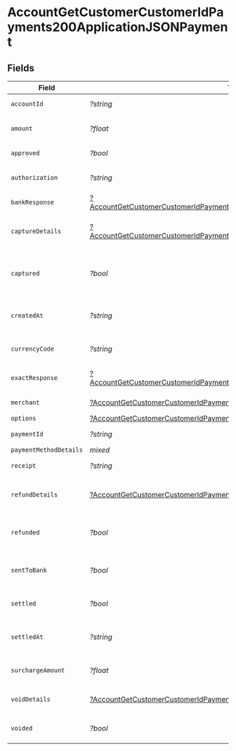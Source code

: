 # AccountGetCustomerCustomerIdPayments200ApplicationJSONPayment


## Fields

| Field                                                                                                                                                                                  | Type                                                                                                                                                                                   | Required                                                                                                                                                                               | Description                                                                                                                                                                            | Example                                                                                                                                                                                |
| -------------------------------------------------------------------------------------------------------------------------------------------------------------------------------------- | -------------------------------------------------------------------------------------------------------------------------------------------------------------------------------------- | -------------------------------------------------------------------------------------------------------------------------------------------------------------------------------------- | -------------------------------------------------------------------------------------------------------------------------------------------------------------------------------------- | -------------------------------------------------------------------------------------------------------------------------------------------------------------------------------------- |
| `accountId`                                                                                                                                                                            | *?string*                                                                                                                                                                              | :heavy_minus_sign:                                                                                                                                                                     | Account identifier.                                                                                                                                                                    | 63ee4a296fd695eded58febe                                                                                                                                                               |
| `amount`                                                                                                                                                                               | *?float*                                                                                                                                                                               | :heavy_minus_sign:                                                                                                                                                                     | It shows the amount for the Payment.                                                                                                                                                   | 100                                                                                                                                                                                    |
| `approved`                                                                                                                                                                             | *?bool*                                                                                                                                                                                | :heavy_minus_sign:                                                                                                                                                                     | Payment approved or not.                                                                                                                                                               | true                                                                                                                                                                                   |
| `authorization`                                                                                                                                                                        | *?string*                                                                                                                                                                              | :heavy_minus_sign:                                                                                                                                                                     | Authorization Identification of the Payment.                                                                                                                                           | ET3516                                                                                                                                                                                 |
| `bankResponse`                                                                                                                                                                         | [?AccountGetCustomerCustomerIdPayments200ApplicationJSONPaymentBankResponse](../../models/operations/AccountGetCustomerCustomerIdPayments200ApplicationJSONPaymentBankResponse.md)     | :heavy_minus_sign:                                                                                                                                                                     | It shows bank response details.                                                                                                                                                        |                                                                                                                                                                                        |
| `captureDetails`                                                                                                                                                                       | [?AccountGetCustomerCustomerIdPayments200ApplicationJSONPaymentCaptureDetails](../../models/operations/AccountGetCustomerCustomerIdPayments200ApplicationJSONPaymentCaptureDetails.md) | :heavy_minus_sign:                                                                                                                                                                     | The Payment identifiers of any capture transactions.                                                                                                                                   |                                                                                                                                                                                        |
| `captured`                                                                                                                                                                             | *?bool*                                                                                                                                                                                | :heavy_minus_sign:                                                                                                                                                                     | Set this to `false` if you only want to authorize the amount. Defaults to `true`.                                                                                                      | false                                                                                                                                                                                  |
| `createdAt`                                                                                                                                                                            | *?string*                                                                                                                                                                              | :heavy_minus_sign:                                                                                                                                                                     | Date and time when the Payment is created.                                                                                                                                             | 2022-01-19T15:05:18.262Z                                                                                                                                                               |
| `currencyCode`                                                                                                                                                                         | *?string*                                                                                                                                                                              | :heavy_minus_sign:                                                                                                                                                                     | It shows the currency code of the country.                                                                                                                                             | CAD                                                                                                                                                                                    |
| `exactResponse`                                                                                                                                                                        | [?AccountGetCustomerCustomerIdPayments200ApplicationJSONPaymentExactResponse](../../models/operations/AccountGetCustomerCustomerIdPayments200ApplicationJSONPaymentExactResponse.md)   | :heavy_minus_sign:                                                                                                                                                                     | It shows the exact response details                                                                                                                                                    |                                                                                                                                                                                        |
| `merchant`                                                                                                                                                                             | [?AccountGetCustomerCustomerIdPayments200ApplicationJSONPaymentMerchant](../../models/operations/AccountGetCustomerCustomerIdPayments200ApplicationJSONPaymentMerchant.md)             | :heavy_minus_sign:                                                                                                                                                                     | It shows the merchant details.                                                                                                                                                         |                                                                                                                                                                                        |
| `options`                                                                                                                                                                              | [?AccountGetCustomerCustomerIdPayments200ApplicationJSONPaymentOptions](../../models/operations/AccountGetCustomerCustomerIdPayments200ApplicationJSONPaymentOptions.md)               | :heavy_minus_sign:                                                                                                                                                                     | N/A                                                                                                                                                                                    |                                                                                                                                                                                        |
| `paymentId`                                                                                                                                                                            | *?string*                                                                                                                                                                              | :heavy_minus_sign:                                                                                                                                                                     | Payment identifier.                                                                                                                                                                    | 64012aa39392e1542d5a3e94                                                                                                                                                               |
| `paymentMethodDetails`                                                                                                                                                                 | *mixed*                                                                                                                                                                                | :heavy_minus_sign:                                                                                                                                                                     | N/A                                                                                                                                                                                    |                                                                                                                                                                                        |
| `receipt`                                                                                                                                                                              | *?string*                                                                                                                                                                              | :heavy_minus_sign:                                                                                                                                                                     | Receipt of the Payment.                                                                                                                                                                | axgjdhjhd87                                                                                                                                                                            |
| `refundDetails`                                                                                                                                                                        | [?AccountGetCustomerCustomerIdPayments200ApplicationJSONPaymentRefundDetails](../../models/operations/AccountGetCustomerCustomerIdPayments200ApplicationJSONPaymentRefundDetails.md)   | :heavy_minus_sign:                                                                                                                                                                     | The Payment identifiers of any refund transactions.                                                                                                                                    |                                                                                                                                                                                        |
| `refunded`                                                                                                                                                                             | *?bool*                                                                                                                                                                                | :heavy_minus_sign:                                                                                                                                                                     | Payment refunded value will be `true` or `false`.                                                                                                                                      | false                                                                                                                                                                                  |
| `sentToBank`                                                                                                                                                                           | *?bool*                                                                                                                                                                                | :heavy_minus_sign:                                                                                                                                                                     | It shows `true` or `false` based on the status of bank response.                                                                                                                       | true                                                                                                                                                                                   |
| `settled`                                                                                                                                                                              | *?bool*                                                                                                                                                                                | :heavy_minus_sign:                                                                                                                                                                     | It shows transaction is settled or not.                                                                                                                                                | false                                                                                                                                                                                  |
| `settledAt`                                                                                                                                                                            | *?string*                                                                                                                                                                              | :heavy_minus_sign:                                                                                                                                                                     | It shows the date and time if the transaction is settled.                                                                                                                              | 2023-07-26T23:32:32Z                                                                                                                                                                   |
| `surchargeAmount`                                                                                                                                                                      | *?float*                                                                                                                                                                               | :heavy_minus_sign:                                                                                                                                                                     | It shows the surchargeAmount for the Payment.                                                                                                                                          | 5                                                                                                                                                                                      |
| `voidDetails`                                                                                                                                                                          | [?AccountGetCustomerCustomerIdPayments200ApplicationJSONPaymentVoidDetails](../../models/operations/AccountGetCustomerCustomerIdPayments200ApplicationJSONPaymentVoidDetails.md)       | :heavy_minus_sign:                                                                                                                                                                     | The Payment identifiers of any void transactions.                                                                                                                                      |                                                                                                                                                                                        |
| `voided`                                                                                                                                                                               | *?bool*                                                                                                                                                                                | :heavy_minus_sign:                                                                                                                                                                     | Payment voided value will be `true` or `false`.                                                                                                                                        | false                                                                                                                                                                                  |